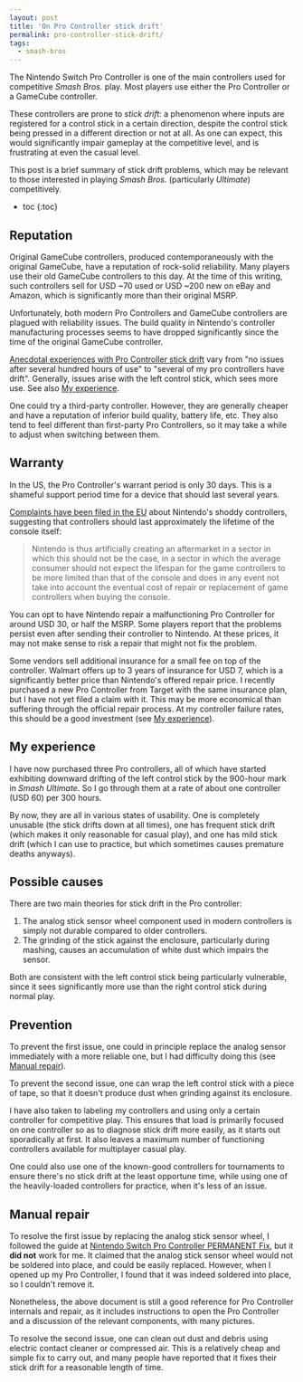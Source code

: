 ```yaml
---
layout: post
title: 'On Pro Controller stick drift'
permalink: pro-controller-stick-drift/
tags:
  - smash-bros
---
```


The Nintendo Switch Pro Controller is one of the main controllers used for competitive *Smash Bros.* play. Most players use either the Pro Controller or a GameCube controller.

These controllers are prone to *stick drift*: a phenomenon where inputs are registered for a control stick in a certain direction, despite the control stick being pressed in a different direction or not at all. As one can expect, this would significantly impair gameplay at the competitive level, and is frustrating at even the casual level.

This post is a brief summary of stick drift problems, which may be relevant to those interested in playing *Smash Bros.* (particularly *Ultimate*) competitively.

* toc
{:toc}

## Reputation

Original GameCube controllers, produced contemporaneously with the original GameCube, have a reputation of rock-solid reliability. Many players use their old GameCube controllers to this day. At the time of this writing, such controllers sell for USD ~70 used or USD ~200 new on eBay and Amazon, which is significantly more than their original MSRP.

Unfortunately, both modern Pro Controllers and GameCube controllers are plagued with reliability issues. The build quality in Nintendo's controller manufacturing processes seems to have dropped significantly since the time of the original GameCube controller.

[Anecdotal experiences with Pro Controller stick drift](https://www.reddit.com/r/NintendoSwitch/comments/cj0au7/has_anyone_experienced_drift_on_the_pro_controller/) vary from "no issues after several hundred hours of use" to "several of my pro controllers have drift". Generally, issues arise with the left control stick, which sees more use. See also [My experience](#my-experience).

One could try a third-party controller. However, they are generally cheaper and have a reputation of inferior build quality, battery life, etc. They also tend to feel different than first-party Pro Controllers, so it may take a while to adjust when switching between them.

## Warranty

In the US, the Pro Controller's warrant period is only 30 days. This is a shameful support period time for a device that should last several years.

[Complaints have been filed in the EU][eu-complaints] about Nintendo's shoddy controllers, suggesting that controllers should last approximately the lifetime of the console itself:

> Nintendo is thus artificially creating an aftermarket in a sector in which this should not be the case, in a sector in which the average consumer should not expect the lifespan for the game controllers to be more limited than that of the console and does in any event not take into account the eventual cost of repair or replacement of game controllers when buying the console.

  [eu-complaints]: https://www.beuc.eu/publications/beuc-x-2021-002_nintendo_-_premature_obsolescence_complaint_to_the_ec.pdf

You can opt to have Nintendo repair a malfunctioning Pro Controller for around USD 30, or half the MSRP. Some players report that the problems persist even after sending their controller to Nintendo. At these prices, it may not make sense to risk a repair that might not fix the problem.

Some vendors sell additional insurance for a small fee on top of the controller. Walmart offers up to 3 years of insurance for USD 7, which is a significantly better price than Nintendo's offered repair price. I recently purchased a new Pro Controller from Target with the same insurance plan, but I have not yet filed a claim with it. This may be more economical than suffering through the official repair process. At my controller failure rates, this should be a good investment (see [My experience](#my-experience)).

## My experience

I have now purchased three Pro controllers, all of which have started exhibiting downward drifting of the left control stick by the 900-hour mark in *Smash Ultimate*. So I go through them at a rate of about one controller (USD 60) per 300 hours.

By now, they are all in various states of usability. One is completely unusable (the stick drifts down at all times), one has frequent stick drift (which makes it only reasonable for casual play), and one has mild stick drift (which I can use to practice, but which sometimes causes premature deaths anyways).

## Possible causes

There are two main theories for stick drift in the Pro controller:

1. The analog stick sensor wheel component used in modern controllers is simply not durable compared to older controllers.
2. The grinding of the stick against the enclosure, particularly during mashing, causes an accumulation of white dust which impairs the sensor.

Both are consistent with the left control stick being particularly vulnerable, since it sees significantly more use than the right control stick during normal play.

## Prevention

To prevent the first issue, one could in principle replace the analog sensor immediately with a more reliable one, but I had difficulty doing this (see [Manual repair](#manual-repair)).

To prevent the second issue, one can wrap the left control stick with a piece of tape, so that it doesn't produce dust when grinding against its enclosure.

I have also taken to labeling my controllers and using only a certain controller for competitive play. This ensures that load is primarily focused on one controller so as to diagnose stick drift more easily, as it starts out sporadically at first. It also leaves a maximum number of functioning controllers available for multiplayer casual play.

One could also use one of the known-good controllers for tournaments to ensure there's no stick drift at the least opportune time, while using one of the heavily-loaded controllers for practice, when it's less of an issue.

## Manual repair

To resolve the first issue by replacing the analog stick sensor wheel, I followed the guide at [Nintendo Switch Pro Controller PERMANENT Fix](https://www.reddit.com/r/NintendoSwitch/comments/bscoz9/nintendo_switch_pro_controller_analog_stick/), but it **did not** work for me. It claimed that the analog stick sensor wheel would not be soldered into place, and could be easily replaced. However, when I opened up my Pro Controller, I found that it was indeed soldered into place, so I couldn't remove it.

Nonetheless, the above document is still a good reference for Pro Controller internals and repair, as it includes instructions to open the Pro Controller and a discussion of the relevant components, with many pictures.

To resolve the second issue, one can clean out dust and debris using electric contact cleaner or compressed air. This is a relatively cheap and simple fix to carry out, and many people have reported that it fixes their stick drift for a reasonable length of time.
